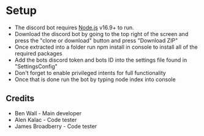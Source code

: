 # Setup
- The discord bot requires [Node.js](https://nodejs.org/) v16.9+ to run.
- Download the discord bot by going to the top right of the screen and press the "clone or download" button and press "Download ZIP"
- Once extracted into a folder run npm install in console to install all of the required packages
- Add the bots discord token and bots ID into the settings file found in "SettingsConfig"
- Don't forget to enable privileged intents for full functionality
- Once that is done run the bot by typing node index into console

## Credits

- Ben Wall - Main developer
- Alen Kalac - Code tester
- James Broadberry - Code tester



